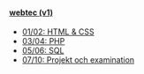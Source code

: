 #### [webtec (v1)](kurser/webtec-v1)

* [01/02: HTML & CSS](kurser/webtec-v1/kmom01)
* [03/04: PHP](kurser/webtec-v1/kmom03)
* [05/06: SQL](kurser/webtec-v1/kmom05)
* [07/10: Projekt och examination](kurser/webtec-v1/kmom10)
